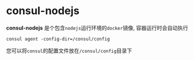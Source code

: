 # consul-nodejs

**consul-nodejs** 是个包含`nodejs`运行环境的`docker`镜像, 容器运行时会自动执行
```
consul agent -config-dir=/consul/config
```

您可以将`consul`的配置文件放在`/consul/config`目录下